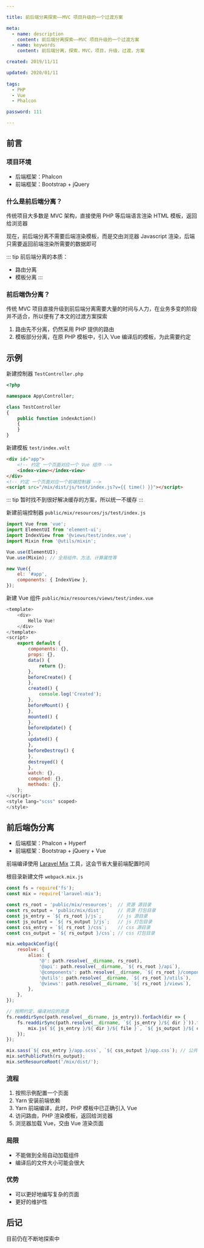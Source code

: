 ```yaml
---

title: 前后端分离探索——MVC 项目升级的一个过渡方案

meta:
  - name: description
    content: 前后端分离探索——MVC 项目升级的一个过渡方案
  - name: keywords
    content: 前后端分离，探索，MVC，项目，升级，过渡，方案

created: 2019/11/11

updated: 2020/01/11
 
tags:
  - PHP
  - Vue
  - Phalcon

password: 111

---
```


## 前言

### 项目环境

- 后端框架：Phalcon
- 前端框架：Bootstrap + jQuery

### 什么是前后端分离？

传统项目大多数是 MVC 架构，直接使用 PHP 等后端语言渲染 HTML 模板，返回给浏览器

现在，前后端分离不需要后端渲染模板，而是交由浏览器 Javascript 渲染，后端只需要返回前端渲染所需要的数据即可

::: tip
前后端分离的本质：

- 路由分离
- 模板分离
:::

### 前后端伪分离？

传统 MVC 项目直接升级到前后端分离需要大量的时间与人力，在业务多变的阶段并不适合，所以便有了本文的过渡方案探索

1. 路由先不分离，仍然采用 PHP 提供的路由
2. 模板部分分离，在原 PHP 模板中，引入 Vue 编译后的模板，为此需要约定

## 示例

新建控制器 `TestController.php`

```php
<?php

namespace App\Controller;

class TestController
{
    public function indexAction()
    {
    }
}
```

新建模板 `test/index.volt`

```html
<div id="app">
    <!-- 约定 一个页面对应一个 Vue 组件 -->
    <index-view></index-view>
</div>
<!-- 约定 一个页面对应一个前端控制器 -->
<script src="/mix/dist/js/test/index.js?v={{ time() }}"></script>
```

::: tip
暂时找不到很好解决缓存的方案，所以统一不缓存
:::

新建前端控制器 `public/mix/resources/js/test/index.js`

```js
import Vue from 'vue';
import ElementUI from 'element-ui';
import IndexView from '@views/test/index.vue';
import Mixin from '@utils/mixin';

Vue.use(ElementUI);
Vue.use(Mixin); // 全局组件、方法、计算属性等

new Vue({
    el: '#app',
    components: { IndexView },
});
```

新建 Vue 组件 `public/mix/resources/views/test/index.vue`

```js
<template>
    <div>
        Hello Vue!
    </div>
</template>
<script>
    export default {
        components: {},
        props: {},
        data() {
            return {};
        },
        beforeCreate() {
        },
        created() {
            console.log('Created');
        },
        beforeMount() {
        },
        mounted() {
        },
        beforeUpdate() {
        },
        updated() {
        },
        beforeDestroy() {
        },
        destroyed() {
        },
        watch: {},
        computed: {},
        methods: {},
    };
</script>
<style lang="scss" scoped>
</style>
```

## 前后端伪分离

- 后端框架：Phalcon + Hyperf
- 前端框架：Bootstrap + jQuery + Vue

前端编译使用 [Laravel Mix](https://laravel-mix.com/) 工具，这会节省大量前端配置时间

根目录新建文件 `webpack.mix.js`

```js
const fs = require('fs');
const mix = require('laravel-mix');

const rs_root = 'public/mix/resources';  // 资源 源目录
const rs_output = 'public/mix/dist';     // 资源 打包目录
const js_entry = `${ rs_root }/js`;      // js 源目录
const js_output = `${ rs_output }/js`;   // js 打包目录
const css_entry = `${ rs_root }/css`;    // css 源目录
const css_output = `${ rs_output }/css`; // css 打包目录

mix.webpackConfig({
    resolve: {
        alias: {
            '@': path.resolve(__dirname, rs_root),
            '@api': path.resolve(__dirname, `${ rs_root }/api`),
            '@components': path.resolve(__dirname, `${ rs_root }/components`),
            '@utils': path.resolve(__dirname, `${ rs_root }/utils`),
            '@views': path.resolve(__dirname, `${ rs_root }/views`),
        },
    },
});

// 按照约定，编译对应的资源
fs.readdirSync(path.resolve(__dirname, js_entry)).forEach(dir => {
    fs.readdirSync(path.resolve(__dirname, `${ js_entry }/${ dir }`)).forEach(file => {
        mix.js(`${ js_entry }/${ dir }/${ file }`, `${ js_output }/${ dir }/${ file }`);
    });
});

mix.sass(`${ css_entry }/app.scss`, `${ css_output }/app.css`); // 公共 CSS
mix.setPublicPath(rs_output);
mix.setResourceRoot('/mix/dist/');
```

### 流程

1. 按照示例配置一个页面
2. Yarn 安装前端依赖
3. Yarn 前端编译，此时，PHP 模板中已正确引入 Vue
4. 访问路由，PHP 渲染模板，返回给浏览器
5. 浏览器加载 Vue，交由 Vue 渲染页面

### 局限

- 不能做到全局自动加载组件
- 编译后的文件大小可能会很大

### 优势

- 可以更好地编写复杂的页面
- 更好的维护性

## 后记

目前仍在不断地探索中
